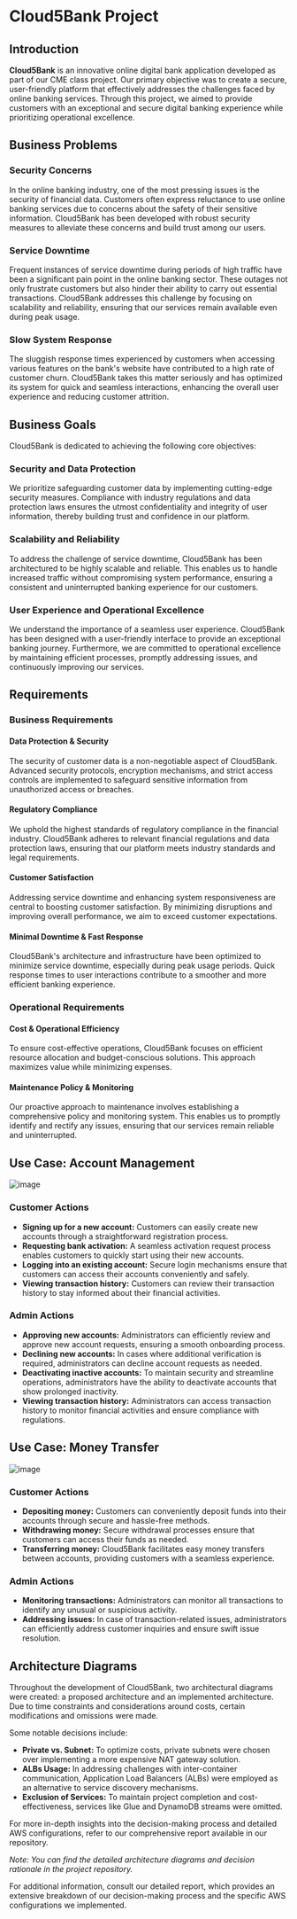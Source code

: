 # Cloud5Bank Project

## Introduction
**Cloud5Bank** is an innovative online digital bank application developed as part of our CME class project. Our primary objective was to create a secure, user-friendly platform that effectively addresses the challenges faced by online banking services. Through this project, we aimed to provide customers with an exceptional and secure digital banking experience while prioritizing operational excellence.

## Business Problems

### Security Concerns
In the online banking industry, one of the most pressing issues is the security of financial data. Customers often express reluctance to use online banking services due to concerns about the safety of their sensitive information. Cloud5Bank has been developed with robust security measures to alleviate these concerns and build trust among our users.

### Service Downtime
Frequent instances of service downtime during periods of high traffic have been a significant pain point in the online banking sector. These outages not only frustrate customers but also hinder their ability to carry out essential transactions. Cloud5Bank addresses this challenge by focusing on scalability and reliability, ensuring that our services remain available even during peak usage.

### Slow System Response
The sluggish response times experienced by customers when accessing various features on the bank's website have contributed to a high rate of customer churn. Cloud5Bank takes this matter seriously and has optimized its system for quick and seamless interactions, enhancing the overall user experience and reducing customer attrition.

## Business Goals

Cloud5Bank is dedicated to achieving the following core objectives:

### Security and Data Protection
We prioritize safeguarding customer data by implementing cutting-edge security measures. Compliance with industry regulations and data protection laws ensures the utmost confidentiality and integrity of user information, thereby building trust and confidence in our platform.

### Scalability and Reliability
To address the challenge of service downtime, Cloud5Bank has been architectured to be highly scalable and reliable. This enables us to handle increased traffic without compromising system performance, ensuring a consistent and uninterrupted banking experience for our customers.

### User Experience and Operational Excellence
We understand the importance of a seamless user experience. Cloud5Bank has been designed with a user-friendly interface to provide an exceptional banking journey. Furthermore, we are committed to operational excellence by maintaining efficient processes, promptly addressing issues, and continuously improving our services.

## Requirements

### Business Requirements

#### Data Protection & Security
The security of customer data is a non-negotiable aspect of Cloud5Bank. Advanced security protocols, encryption mechanisms, and strict access controls are implemented to safeguard sensitive information from unauthorized access or breaches.

#### Regulatory Compliance
We uphold the highest standards of regulatory compliance in the financial industry. Cloud5Bank adheres to relevant financial regulations and data protection laws, ensuring that our platform meets industry standards and legal requirements.

#### Customer Satisfaction
Addressing service downtime and enhancing system responsiveness are central to boosting customer satisfaction. By minimizing disruptions and improving overall performance, we aim to exceed customer expectations.

#### Minimal Downtime & Fast Response
Cloud5Bank's architecture and infrastructure have been optimized to minimize service downtime, especially during peak usage periods. Quick response times to user interactions contribute to a smoother and more efficient banking experience.

### Operational Requirements

#### Cost & Operational Efficiency
To ensure cost-effective operations, Cloud5Bank focuses on efficient resource allocation and budget-conscious solutions. This approach maximizes value while minimizing expenses.

#### Maintenance Policy & Monitoring
Our proactive approach to maintenance involves establishing a comprehensive policy and monitoring system. This enables us to promptly identify and rectify any issues, ensuring that our services remain reliable and uninterrupted.

## Use Case: Account Management
![image](https://github.com/jiepengwong/Cloud5Bank-Project/assets/76239879/c7d02707-9eed-47b5-9b05-4edeeb1a5030)
### Customer Actions
- **Signing up for a new account:** Customers can easily create new accounts through a straightforward registration process.
- **Requesting bank activation:** A seamless activation request process enables customers to quickly start using their new accounts.
- **Logging into an existing account:** Secure login mechanisms ensure that customers can access their accounts conveniently and safely.
- **Viewing transaction history:** Customers can review their transaction history to stay informed about their financial activities.

### Admin Actions
- **Approving new accounts:** Administrators can efficiently review and approve new account requests, ensuring a smooth onboarding process.
- **Declining new accounts:** In cases where additional verification is required, administrators can decline account requests as needed.
- **Deactivating inactive accounts:** To maintain security and streamline operations, administrators have the ability to deactivate accounts that show prolonged inactivity.
- **Viewing transaction history:** Administrators can access transaction history to monitor financial activities and ensure compliance with regulations.

## Use Case: Money Transfer
![image](https://github.com/jiepengwong/Cloud5Bank-Project/assets/76239879/49f16975-5890-44f2-a195-84ad8caa23d4)
### Customer Actions
- **Depositing money:** Customers can conveniently deposit funds into their accounts through secure and hassle-free methods.
- **Withdrawing money:** Secure withdrawal processes ensure that customers can access their funds as needed.
- **Transferring money:** Cloud5Bank facilitates easy money transfers between accounts, providing customers with a seamless experience.

### Admin Actions
- **Monitoring transactions:** Administrators can monitor all transactions to identify any unusual or suspicious activity.
- **Addressing issues:** In case of transaction-related issues, administrators can efficiently address customer inquiries and ensure swift issue resolution.

## Architecture Diagrams

Throughout the development of Cloud5Bank, two architectural diagrams were created: a proposed architecture and an implemented architecture. Due to time constraints and considerations around costs, certain modifications and omissions were made.

Some notable decisions include:

- **Private vs. Subnet:** To optimize costs, private subnets were chosen over implementing a more expensive NAT gateway solution.
- **ALBs Usage:** In addressing challenges with inter-container communication, Application Load Balancers (ALBs) were employed as an alternative to service discovery mechanisms.
- **Exclusion of Services:** To maintain project completion and cost-effectiveness, services like Glue and DynamoDB streams were omitted.

For more in-depth insights into the decision-making process and detailed AWS configurations, refer to our comprehensive report available in our repository.

*Note: You can find the detailed architecture diagrams and decision rationale in the project repository.*

For additional information, consult our detailed report, which provides an extensive breakdown of our decision-making process and the specific AWS configurations we implemented.
